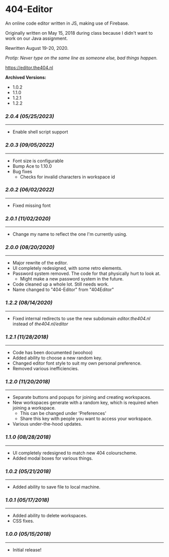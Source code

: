 # 404-Editor

An online code editor written in JS, making use of Firebase.

Originally written on May 15, 2018 during class because I didn't want to work on our Java assignment.

Rewritten August 19-20, 2020.

*Protip: Never type on the same line as someone else, bad things happen.*

https://editor.the404.nl

**Archived Versions:**
- 1.0.2
- 1.1.0
- 1.2.1
- 1.2.2

### *2.0.4 (05/25/2023)*
------------------------
- Enable shell script support

### *2.0.3 (09/05/2022)*
------------------------
- Font size is configurable
- Bump Ace to 1.10.0
- Bug fixes
    - Checks for invalid characters in workspace id

### *2.0.2 (06/02/2022)*
------------------------
- Fixed missing font

### *2.0.1 (11/02/2020)*
------------------------
- Change my name to reflect the one I'm currently using.

### *2.0.0 (08/20/2020)*
------------------------
- Major rewrite of the editor.
- UI completely redesigned, with some retro elements.
- Password system removed. The code for that physically hurt to look at.
    - Might make a new password system in the future.
- Code cleaned up a whole lot. Still needs work.
- Name changed to "404-Editor" from "404Editor"

### *1.2.2 (08/14/2020)*
------------------------
- Fixed internal redirects to use the new subdomain *editor.the404.nl* instead of *the404.nl/editor*

### *1.2.1 (11/28/2018)*
------------------------
- Code has been documented (woohoo)
- Added ability to choose a new random key.
- Changed editor font style to suit my own personal preference.
- Removed various inefficiencies.

### *1.2.0 (11/20/2018)*
------------------------
- Separate buttons and popups for joining and creating workspaces.
- New workspaces generate with a random key, which is required when joining a workspace.
    - This can be changed under 'Preferences'
    - Share this key with people you want to access your workspace.
- Various under-the-hood updates.

### *1.1.0 (08/28/2018)*
------------------------
- UI completely redesigned to match new 404 colourscheme.
- Added modal boxes for various things.

### *1.0.2 (05/21/2018)*
------------------------
- Added ability to save file to local machine.

### *1.0.1 (05/17/2018)*
------------------------
- Added ability to delete workspaces.
- CSS fixes.

### *1.0.0 (05/15/2018)*
------------------------
- Initial release!
